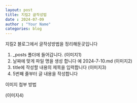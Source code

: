 ```yaml
---
layout: post
title: 지킬2 글작성법 
date : 2024-07-09
author : "Your Name"
categories: blog
---
```


지킬2 블로그에서 글작성방법을 정리해둔곳입니다

1. _posts 폴더에 들어갑니다.
(이미지1)
2. 날짜에 맞게 파일 명을 생성 합니다 예 2024-7-10.md
(이미지2)
3. title에 작성할 내용의 제목을 입력합니다
(이미지3)
4. 5번째 줄부터 글 내용을 작성합니다

이미지 첨부 방법 

(이미지4)

